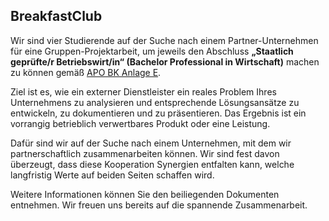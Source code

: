 ## BreakfastClub 
Wir sind vier Studierende auf der Suche nach einem Partner-Unternehmen für eine Gruppen-Projektarbeit, um jeweils den Abschluss **„Staatlich geprüfte/r Betriebswirt/in“ (Bachelor Professional in Wirtschaft)** machen zu können gemäß [APO BK Anlage E](https://www.berufsbildung.nrw.de/cms/upload/_lehrplaene/e/betriebswirtschaft.pdf).

Ziel ist es, wie ein externer Dienstleister ein reales Problem Ihres Unternehmens zu analysieren und entsprechende Lösungsansätze zu entwickeln, zu dokumentieren und zu präsentieren. Das Ergebnis ist ein vorrangig betrieblich verwertbares Produkt oder eine Leistung.

Dafür sind wir auf der Suche nach einem Unternehmen, mit dem wir partnerschaftlich zusammenarbeiten können. Wir sind fest davon überzeugt, dass diese Kooperation Synergien entfalten kann, welche langfristig Werte auf beiden Seiten schaffen wird.


Weitere Informationen können Sie den beiliegenden Dokumenten entnehmen.
Wir freuen uns bereits auf die spannende Zusammenarbeit. 
